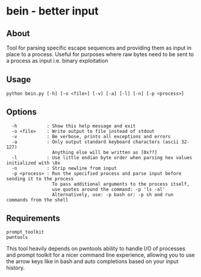 # bein - better input

## About
Tool for parsing specific escape sequences and providing them as input in place to a process.
Useful for purposes where raw bytes need to be sent to a process as input i.e. binary exploitation

## Usage
```
python bein.py [-h] [-o <file>] [-v] [-a] [-l] [-n] [-p <process>]
```

## Options
```
  -h           : Show this help message and exit
  -o <file>    : Write output to file instead of stdout
  -v           : Be verbose, prints all exceptions and errors
  -a           : Only output standard keyboard characters (ascii 32-127)
                 Anything else will be written as [0x??]
  -l           : Use little endian byte order when parsing hex values initialized with \0x
  -n           : Strip newline from input
  -p <process> : Run the specified process and parse input before sending it to the process
                 To pass additional arguments to the process itself,
                 use quotes around the command: -p 'ls -al'
                 Alternatively, use: -p bash or: -p sh and run commands from the shell
```

## Requirements
```
prompt_toolkit
pwntools
```
This tool heavily depends on pwntools ability to handle I/O of processes and prompt toolkit
for a nicer command line experience, allowing you to use the arrow keys like in bash and
auto completions based on your input history.

